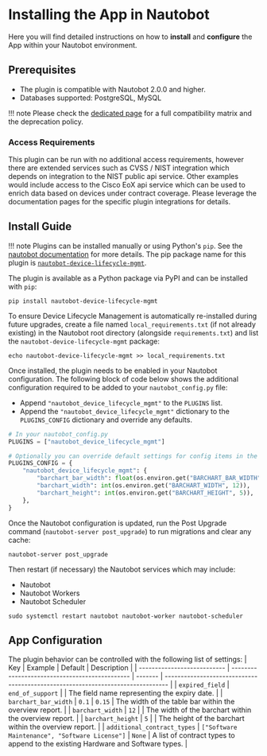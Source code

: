 # Installing the App in Nautobot

Here you will find detailed instructions on how to **install** and **configure** the App within your Nautobot environment.

## Prerequisites

- The plugin is compatible with Nautobot 2.0.0 and higher.
- Databases supported: PostgreSQL, MySQL

!!! note
    Please check the [dedicated page](compatibility_matrix.md) for a full compatibility matrix and the deprecation policy.

### Access Requirements

This plugin can be run with no additional access requirements, however there are extended services such as CVSS / NIST integration which depends on integration to the NIST public api service.  Other examples would include access to the Cisco EoX api service which can be used to enrich data based on devices under contract coverage.  Please leverage the documentation pages for the specific plugin integrations for details.

## Install Guide

!!! note
    Plugins can be installed manually or using Python's `pip`. See the [nautobot documentation](https://nautobot.readthedocs.io/en/latest/plugins/#install-the-package) for more details. The pip package name for this plugin is [`nautobot-device-lifecycle-mgmt`](https://pypi.org/project/nautobot-device-lifecycle-mgmt/).

The plugin is available as a Python package via PyPI and can be installed with `pip`:

```shell
pip install nautobot-device-lifecycle-mgmt
```

To ensure Device Lifecycle Management is automatically re-installed during future upgrades, create a file named `local_requirements.txt` (if not already existing) in the Nautobot root directory (alongside `requirements.txt`) and list the `nautobot-device-lifecycle-mgmt` package:

```shell
echo nautobot-device-lifecycle-mgmt >> local_requirements.txt
```

Once installed, the plugin needs to be enabled in your Nautobot configuration. The following block of code below shows the additional configuration required to be added to your `nautobot_config.py` file:

- Append `"nautobot_device_lifecycle_mgmt"` to the `PLUGINS` list.
- Append the `"nautobot_device_lifecycle_mgmt"` dictionary to the `PLUGINS_CONFIG` dictionary and override any defaults.

```python
# In your nautobot_config.py
PLUGINS = ["nautobot_device_lifecycle_mgmt"]

# Optionally you can override default settings for config items in the device lifecylce plugin (as seen in this example)
PLUGINS_CONFIG = {
    "nautobot_device_lifecycle_mgmt": {
        "barchart_bar_width": float(os.environ.get("BARCHART_BAR_WIDTH", 0.1)),
        "barchart_width": int(os.environ.get("BARCHART_WIDTH", 12)),
        "barchart_height": int(os.environ.get("BARCHART_HEIGHT", 5)),
    },
}
```

Once the Nautobot configuration is updated, run the Post Upgrade command (`nautobot-server post_upgrade`) to run migrations and clear any cache:

```shell
nautobot-server post_upgrade
```

Then restart (if necessary) the Nautobot services which may include:

- Nautobot
- Nautobot Workers
- Nautobot Scheduler

```shell
sudo systemctl restart nautobot nautobot-worker nautobot-scheduler
```

## App Configuration

The plugin behavior can be controlled with the following list of settings:
| Key                         | Example                                        | Default | Description                                                                     |
| --------------------------- | ---------------------------------------------- | ------- | ------------------------------------------------------------------------------- |
| `expired_field`             | `end_of_support`                               |         | The field name representing the expiry date.                                    |
| `barchart_bar_width`        | `0.1`                                          | `0.15`  | The width of the table bar within the overview report.                          |
| `barchart_width`            | `12`                                           |         | The width of the barchart within the overview report.                           |
| `barchart_height`           | `5`                                            |         | The height of the barchart within the overview report.                          |
| `additional_contract_types` | `["Software Maintenance", "Software License"]` | `None`  | A list of contract types to append to the existing Hardware and Software types. |
